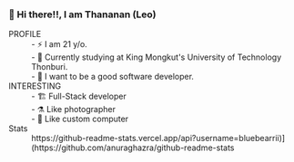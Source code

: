 ### 🚀 Hi there!!, I am Thananan (Leo)
<dl>
  <dt>PROFILE
    <dd> - ⚡️ I am 21 y/o.<br/>
    <dd> - 🌱 Currently studying at King Mongkut's University of Technology Thonburi.<br/>
    <dd> - 🎉 I want to be a good software developer.<br/>
  <dt>INTERESTING
    <dd> - 🏗 Full-Stack developer
    <dd> - ⚗ Like photographer
    <dd> - 📱 Like custom computer
   <dt>Stats
     <dd>https://github-readme-stats.vercel.app/api?username=bluebearrii)](https://github.com/anuraghazra/github-readme-stats
</dl>
  
<!--
**BlueBearrii/BlueBearrii** is a ✨ _special_ ✨ repository because its `README.md` (this file) appears on your GitHub profile.

Here are some ideas to get you started:

- 🔭 I’m currently working on ...
- 🌱 I’m currently learning ...
- 👯 I’m looking to collaborate on ...
- 🤔 I’m looking for help with ...
- 💬 Ask me about ...
- 📫 How to reach me: ...
- 😄 Pronouns: ...
- ⚡ Fun fact: ...
-->
